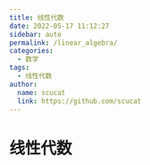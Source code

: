 ```yaml
---
title: 线性代数
date: 2022-05-17 11:12:27
sidebar: auto
permalink: /linear_algebra/
categories: 
  - 数学
tags: 
  - 线性代数
author: 
  name: scucat
  link: https://github.com/scucat
---
```


# 线性代数
